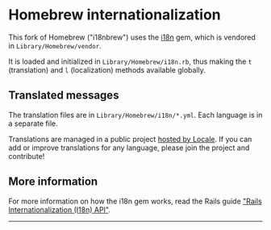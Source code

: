 Homebrew internationalization
=============================

This fork of Homebrew ("i18nbrew") uses the [i18n][] gem, which is vendored in
`Library/Homebrew/vendor`.

It is loaded and initialized in `Library/Homebrew/i18n.rb`, thus making the `t`
(translation) and `l` (localization) methods available globally.

Translated messages
-------------------

The translation files are in `Library/Homebrew/i18n/*.yml`.  Each language is in
a separate file.

Translations are managed in a public project [hosted by Locale][].  If you can
add or improve translations for any language, please join the project and
contribute!

More information
----------------

For more information on how the i18n gem works, read the Rails guide ["Rails
Internationalization (I18n) API"](http://guides.rubyonrails.org/i18n.html).

----
[i18n]: https://rubygems.org/gems/i18n
[hosted by Locale]: https://www.localeapp.com/projects/7650
